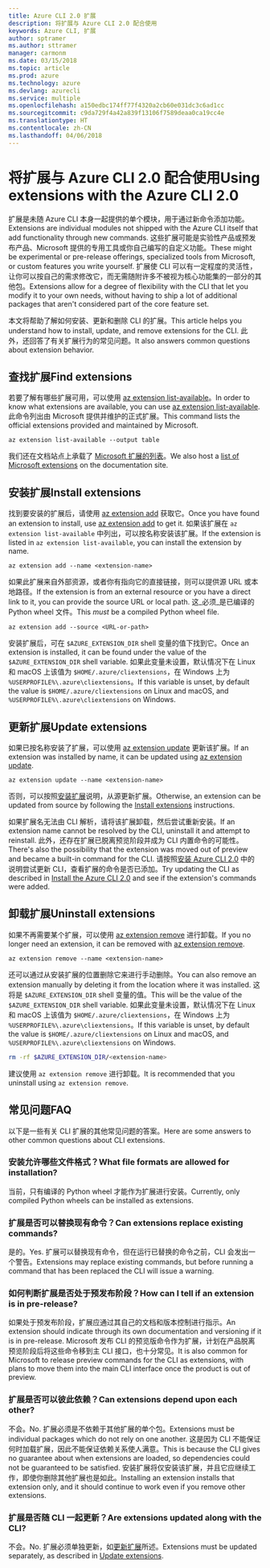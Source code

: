```yaml
---
title: Azure CLI 2.0 扩展
description: 将扩展与 Azure CLI 2.0 配合使用
keywords: Azure CLI, 扩展
author: sptramer
ms.author: sttramer
manager: carmonm
ms.date: 03/15/2018
ms.topic: article
ms.prod: azure
ms.technology: azure
ms.devlang: azurecli
ms.service: multiple
ms.openlocfilehash: a150edbc174ff77f4320a2cb60e031dc3c6ad1cc
ms.sourcegitcommit: c9da729f4a42a839f13106f7589deaa0ca19cc4e
ms.translationtype: HT
ms.contentlocale: zh-CN
ms.lasthandoff: 04/06/2018
---
```

# <a name="using-extensions-with-the-azure-cli-20"></a><span data-ttu-id="64cba-104">将扩展与 Azure CLI 2.0 配合使用</span><span class="sxs-lookup"><span data-stu-id="64cba-104">Using extensions with the Azure CLI 2.0</span></span>

<span data-ttu-id="64cba-105">扩展是未随 Azure CLI 本身一起提供的单个模块，用于通过新命令添加功能。</span><span class="sxs-lookup"><span data-stu-id="64cba-105">Extensions are individual modules not shipped with the Azure CLI itself that add functionality through new commands.</span></span> <span data-ttu-id="64cba-106">这些扩展可能是实验性产品或预发布产品、Microsoft 提供的专用工具或你自己编写的自定义功能。</span><span class="sxs-lookup"><span data-stu-id="64cba-106">These might be experimental or pre-release offerings, specialized tools from Microsoft, or custom features you write yourself.</span></span> <span data-ttu-id="64cba-107">扩展使 CLI 可以有一定程度的灵活性，让你可以按自己的需求修改它，而无需随附许多不被视为核心功能集的一部分的其他包。</span><span class="sxs-lookup"><span data-stu-id="64cba-107">Extensions allow for a degree of flexibility with the CLI that let you modify it to your own needs, without having to ship a lot of additional packages that aren't considered part of the core feature set.</span></span>

<span data-ttu-id="64cba-108">本文将帮助了解如何安装、更新和删除 CLI 的扩展。</span><span class="sxs-lookup"><span data-stu-id="64cba-108">This article helps you understand how to install, update, and remove extensions for the CLI.</span></span> <span data-ttu-id="64cba-109">此外，还回答了有关扩展行为的常见问题。</span><span class="sxs-lookup"><span data-stu-id="64cba-109">It also answers common questions about extension behavior.</span></span>

## <a name="find-extensions"></a><span data-ttu-id="64cba-110">查找扩展</span><span class="sxs-lookup"><span data-stu-id="64cba-110">Find extensions</span></span>

<span data-ttu-id="64cba-111">若要了解有哪些扩展可用，可以使用 [az extension list-available](/cli/azure/extension#az-extension-list-available)。</span><span class="sxs-lookup"><span data-stu-id="64cba-111">In order to know what extensions are available, you can use [az extension list-available](/cli/azure/extension#az-extension-list-available).</span></span> <span data-ttu-id="64cba-112">此命令列出由 Microsoft 提供并维护的正式扩展。</span><span class="sxs-lookup"><span data-stu-id="64cba-112">This command lists the official extensions provided and maintained by Microsoft.</span></span>

```azurecli
az extension list-available --output table
```

<span data-ttu-id="64cba-113">我们还在文档站点上承载了 [Microsoft 扩展的列表](azure-cli-extensions-list.md)。</span><span class="sxs-lookup"><span data-stu-id="64cba-113">We also host a [list of Microsoft extensions](azure-cli-extensions-list.md) on the documentation site.</span></span>

## <a name="install-extensions"></a><span data-ttu-id="64cba-114">安装扩展</span><span class="sxs-lookup"><span data-stu-id="64cba-114">Install extensions</span></span>

<span data-ttu-id="64cba-115">找到要安装的扩展后，请使用 [az extension add](https://docs.microsoft.com/en-us/cli/azure/extension#az-extension-add) 获取它。</span><span class="sxs-lookup"><span data-stu-id="64cba-115">Once you have found an extension to install, use [az extension add](https://docs.microsoft.com/en-us/cli/azure/extension#az-extension-add) to get it.</span></span> <span data-ttu-id="64cba-116">如果该扩展在 `az extension list-available` 中列出，可以按名称安装该扩展。</span><span class="sxs-lookup"><span data-stu-id="64cba-116">If the extension is listed in `az extension list-available`, you can install the extension by name.</span></span>

```azurecli
az extension add --name <extension-name>
```

<span data-ttu-id="64cba-117">如果此扩展来自外部资源，或者你有指向它的直接链接，则可以提供源 URL 或本地路径。</span><span class="sxs-lookup"><span data-stu-id="64cba-117">If the extension is from an external resource or you have a direct link to it, you can provide the source URL or local path.</span></span> <span data-ttu-id="64cba-118">这_必须_是已编译的 Python wheel 文件。</span><span class="sxs-lookup"><span data-stu-id="64cba-118">This _must_ be a compiled Python wheel file.</span></span>

```azurecli
az extension add --source <URL-or-path>
```

<span data-ttu-id="64cba-119">安装扩展后，可在 `$AZURE_EXTENSION_DIR` shell 变量的值下找到它。</span><span class="sxs-lookup"><span data-stu-id="64cba-119">Once an extension is installed, it can be found under the value of the `$AZURE_EXTENSION_DIR` shell variable.</span></span> <span data-ttu-id="64cba-120">如果此变量未设置，默认情况下在 Linux 和 macOS 上该值为 `$HOME/.azure/cliextensions`，在 Windows 上为 `%USERPROFILE%\.azure\cliextensions`。</span><span class="sxs-lookup"><span data-stu-id="64cba-120">If this variable is unset, by default the value is `$HOME/.azure/cliextensions` on Linux and macOS, and `%USERPROFILE%\.azure\cliextensions` on Windows.</span></span>

## <a name="update-extensions"></a><span data-ttu-id="64cba-121">更新扩展</span><span class="sxs-lookup"><span data-stu-id="64cba-121">Update extensions</span></span>

<span data-ttu-id="64cba-122">如果已按名称安装了扩展，可以使用 [az extension update](https://docs.microsoft.com/en-us/cli/azure/extension#az-extension-update) 更新该扩展。</span><span class="sxs-lookup"><span data-stu-id="64cba-122">If an extension was installed by name, it can be updated using [az extension update](https://docs.microsoft.com/en-us/cli/azure/extension#az-extension-update).</span></span>

```azurecli
az extension update --name <extension-name>
```

<span data-ttu-id="64cba-123">否则，可以按照[安装扩展](#install-extensions)说明，从源更新扩展。</span><span class="sxs-lookup"><span data-stu-id="64cba-123">Otherwise, an extension can be updated from source by following the [Install extensions](#install-extensions) instructions.</span></span>

<span data-ttu-id="64cba-124">如果扩展名无法由 CLI 解析，请将该扩展卸载，然后尝试重新安装。</span><span class="sxs-lookup"><span data-stu-id="64cba-124">If an extension name cannot be resolved by the CLI, uninstall it and attempt to reinstall.</span></span> <span data-ttu-id="64cba-125">此外，还存在扩展已脱离预览阶段并成为 CLI 内置命令的可能性。</span><span class="sxs-lookup"><span data-stu-id="64cba-125">There's also the possibility that the extension was moved out of preview and became a built-in command for the CLI.</span></span> <span data-ttu-id="64cba-126">请按照[安装 Azure CLI 2.0](install-azure-cli.md) 中的说明尝试更新 CLI，查看扩展的命令是否已添加。</span><span class="sxs-lookup"><span data-stu-id="64cba-126">Try updating the CLI as described in [Install the Azure CLI 2.0](install-azure-cli.md) and see if the extension's commands were added.</span></span> 

## <a name="uninstall-extensions"></a><span data-ttu-id="64cba-127">卸载扩展</span><span class="sxs-lookup"><span data-stu-id="64cba-127">Uninstall extensions</span></span>

<span data-ttu-id="64cba-128">如果不再需要某个扩展，可以使用 [az extension remove](https://docs.microsoft.com/en-us/cli/azure/extension#az-extension-remove) 进行卸载。</span><span class="sxs-lookup"><span data-stu-id="64cba-128">If you no longer need an extension, it can be removed with [az extension remove](https://docs.microsoft.com/en-us/cli/azure/extension#az-extension-remove).</span></span>

```azurecli
az extension remove --name <extension-name>
```

<span data-ttu-id="64cba-129">还可以通过从安装扩展的位置删除它来进行手动删除。</span><span class="sxs-lookup"><span data-stu-id="64cba-129">You can also remove an extension manually by deleting it from the location where it was installed.</span></span> <span data-ttu-id="64cba-130">这将是 `$AZURE_EXTENSION_DIR` shell 变量的值。</span><span class="sxs-lookup"><span data-stu-id="64cba-130">This will be the value of the `$AZURE_EXTENSION_DIR` shell variable.</span></span> <span data-ttu-id="64cba-131">如果此变量未设置，默认情况下在 Linux 和 macOS 上该值为 `$HOME/.azure/cliextensions`，在 Windows 上为 `%USERPROFILE%\.azure\cliextensions`。</span><span class="sxs-lookup"><span data-stu-id="64cba-131">If this variable is unset, by default the value is `$HOME/.azure/cliextensions` on Linux and macOS, and `%USERPROFILE%\.azure\cliextensions` on Windows.</span></span>

```bash
rm -rf $AZURE_EXTENSION_DIR/<extension-name>
```

<span data-ttu-id="64cba-132">建议使用 `az extension remove` 进行卸载。</span><span class="sxs-lookup"><span data-stu-id="64cba-132">It is recommended that you uninstall using `az extension remove`.</span></span>

## <a name="faq"></a><span data-ttu-id="64cba-133">常见问题</span><span class="sxs-lookup"><span data-stu-id="64cba-133">FAQ</span></span>

<span data-ttu-id="64cba-134">以下是一些有关 CLI 扩展的其他常见问题的答案。</span><span class="sxs-lookup"><span data-stu-id="64cba-134">Here are some answers to other common questions about CLI extensions.</span></span>

### <a name="what-file-formats-are-allowed-for-installation"></a><span data-ttu-id="64cba-135">安装允许哪些文件格式？</span><span class="sxs-lookup"><span data-stu-id="64cba-135">What file formats are allowed for installation?</span></span>

<span data-ttu-id="64cba-136">当前，只有编译的 Python wheel 才能作为扩展进行安装。</span><span class="sxs-lookup"><span data-stu-id="64cba-136">Currently, only compiled Python wheels can be installed as extensions.</span></span>

### <a name="can-extensions-replace-existing-commands"></a><span data-ttu-id="64cba-137">扩展是否可以替换现有命令？</span><span class="sxs-lookup"><span data-stu-id="64cba-137">Can extensions replace existing commands?</span></span>

<span data-ttu-id="64cba-138">是的。</span><span class="sxs-lookup"><span data-stu-id="64cba-138">Yes.</span></span> <span data-ttu-id="64cba-139">扩展可以替换现有命令，但在运行已替换的命令之前，CLI 会发出一个警告。</span><span class="sxs-lookup"><span data-stu-id="64cba-139">Extensions may replace existing commands, but before running a command that has been replaced the CLI will issue a warning.</span></span>

### <a name="how-can-i-tell-if-an-extension-is-in-pre-release"></a><span data-ttu-id="64cba-140">如何判断扩展是否处于预发布阶段？</span><span class="sxs-lookup"><span data-stu-id="64cba-140">How can I tell if an extension is in pre-release?</span></span>

<span data-ttu-id="64cba-141">如果处于预发布阶段，扩展应通过其自己的文档和版本控制进行指示。</span><span class="sxs-lookup"><span data-stu-id="64cba-141">An extension should indicate through its own documentation and versioning if it is in pre-release.</span></span> <span data-ttu-id="64cba-142">Microsoft 发布 CLI 的预览版命令作为扩展，计划在产品脱离预览阶段后将这些命令移到主 CLI 接口，也十分常见。</span><span class="sxs-lookup"><span data-stu-id="64cba-142">It is also common for Microsoft to release preview commands for the CLI as extensions, with plans to move them into the main CLI interface once the product is out of preview.</span></span>

### <a name="can-extensions-depend-upon-each-other"></a><span data-ttu-id="64cba-143">扩展是否可以彼此依赖？</span><span class="sxs-lookup"><span data-stu-id="64cba-143">Can extensions depend upon each other?</span></span>

<span data-ttu-id="64cba-144">不会。</span><span class="sxs-lookup"><span data-stu-id="64cba-144">No.</span></span> <span data-ttu-id="64cba-145">扩展必须是不依赖于其他扩展的单个包。</span><span class="sxs-lookup"><span data-stu-id="64cba-145">Extensions must be individual packages which do not rely on one another.</span></span> <span data-ttu-id="64cba-146">这是因为 CLI 不能保证何时加载扩展，因此不能保证依赖关系使人满意。</span><span class="sxs-lookup"><span data-stu-id="64cba-146">This is because the CLI gives no guarantee about when extensions are loaded, so dependencies could not be guaranteed to be satisfied.</span></span> <span data-ttu-id="64cba-147">安装扩展将仅安装该扩展，并且它应继续工作，即使你删除其他扩展也是如此。</span><span class="sxs-lookup"><span data-stu-id="64cba-147">Installing an extension installs that extension only, and it should continue to work even if you remove other extensions.</span></span>

### <a name="are-extensions-updated-along-with-the-cli"></a><span data-ttu-id="64cba-148">扩展是否随 CLI 一起更新？</span><span class="sxs-lookup"><span data-stu-id="64cba-148">Are extensions updated along with the CLI?</span></span>

<span data-ttu-id="64cba-149">不会。</span><span class="sxs-lookup"><span data-stu-id="64cba-149">No.</span></span> <span data-ttu-id="64cba-150">扩展必须单独更新，如[更新扩展](#update-extensions)所述。</span><span class="sxs-lookup"><span data-stu-id="64cba-150">Extensions must be updated separately, as described in [Update extensions](#update-extensions).</span></span>
